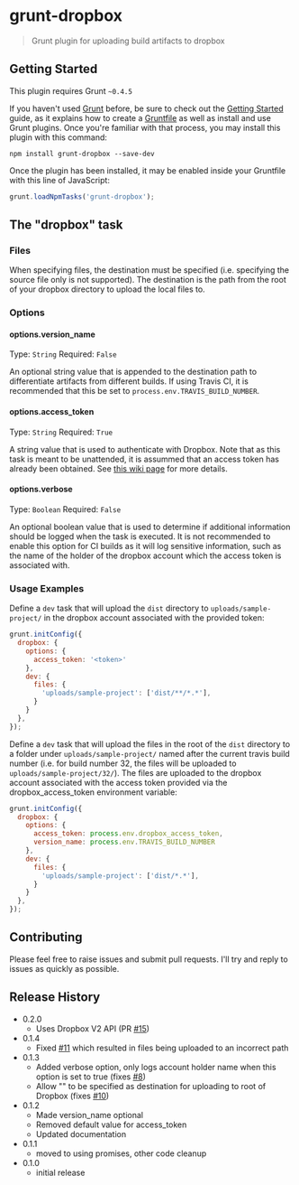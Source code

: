# grunt-dropbox

> Grunt plugin for uploading build artifacts to dropbox

## Getting Started
This plugin requires Grunt `~0.4.5`

If you haven't used [Grunt](http://gruntjs.com/) before, be sure to check out the [Getting Started](http://gruntjs.com/getting-started) guide, as it explains how to create a [Gruntfile](http://gruntjs.com/sample-gruntfile) as well as install and use Grunt plugins. Once you're familiar with that process, you may install this plugin with this command:

```shell
npm install grunt-dropbox --save-dev
```

Once the plugin has been installed, it may be enabled inside your Gruntfile with this line of JavaScript:

```js
grunt.loadNpmTasks('grunt-dropbox');
```

## The "dropbox" task

### Files
When specifying files, the destination must be specified (i.e. specifying the source file only is not supported). The destination is the path from the root of your dropbox directory to upload the local files to.

### Options

#### options.version_name
Type: `String`
Required: `False`

An optional string value that is appended to the destination path to differentiate artifacts from different builds. If using Travis CI, it is recommended that this be set to `process.env.TRAVIS_BUILD_NUMBER`.

#### options.access_token
Type: `String`
Required: `True`

A string value that is used to authenticate with Dropbox. Note that as this task is meant to be unattended, it is assummed that an access token has already been obtained. See [this wiki page](https://github.com/kbremner/grunt-dropbox/wiki/Creating-a-Dropbox-Access-Token) for more details.

#### options.verbose
Type: `Boolean`
Required: `False`

An optional boolean value that is used to determine if additional information should be logged when the task is executed. It is not recommended to enable this option for CI builds as it will log sensitive information, such as the name of the holder of the dropbox account which the access token is associated with.

### Usage Examples

Define a `dev` task that will upload the `dist` directory to `uploads/sample-project/` in the dropbox account associated with the provided token:
```js
grunt.initConfig({
  dropbox: {
    options: {
      access_token: '<token>'
    },
    dev: {
      files: {
        'uploads/sample-project': ['dist/**/*.*'],
      }
    }
  },
});
```

Define a `dev` task that will upload the files in the root of the `dist` directory to a folder under `uploads/sample-project/` named after the current travis build number (i.e. for build number 32, the files will be uploaded to `uploads/sample-project/32/`). The files are uploaded to the dropbox account associated with the access token provided via the dropbox\_access\_token environment variable:
```js
grunt.initConfig({
  dropbox: {
    options: {
      access_token: process.env.dropbox_access_token,
      version_name: process.env.TRAVIS_BUILD_NUMBER
    },
    dev: {
      files: {
        'uploads/sample-project': ['dist/*.*'],
      }
    }
  },
});
```

## Contributing
Please feel free to raise issues and submit pull requests. I'll try and reply to issues as quickly as possible.

## Release History
* 0.2.0
  * Uses Dropbox V2 API (PR [#15](../../pull/15))
* 0.1.4
  * Fixed [#11](../../issues/11) which resulted in files being uploaded to an incorrect path
* 0.1.3
  * Added verbose option, only logs account holder name when this option is set to true (fixes [#8](../../issues/8))
  * Allow "" to be specified as destination for uploading to root of Dropbox (fixes [#10](../../issues/10))
* 0.1.2
  * Made version\_name optional
  * Removed default value for access\_token
  * Updated documentation
* 0.1.1
  * moved to using promises, other code cleanup
* 0.1.0
  * initial release

